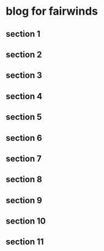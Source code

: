 # blog for fairwinds
## section 1
## section 2
## section 3
## section 4
## section 5
## section 6
## section 7
## section 8
## section 9
## section 10
## section 11